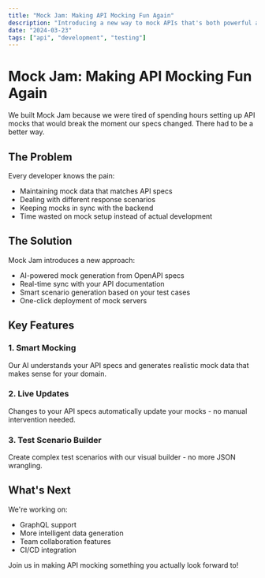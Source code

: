 ```yaml
---
title: "Mock Jam: Making API Mocking Fun Again"
description: "Introducing a new way to mock APIs that's both powerful and enjoyable to use."
date: "2024-03-23"
tags: ["api", "development", "testing"]
---
```


# Mock Jam: Making API Mocking Fun Again

We built Mock Jam because we were tired of spending hours setting up API mocks that would break the moment our specs changed. There had to be a better way.

## The Problem

Every developer knows the pain:
- Maintaining mock data that matches API specs
- Dealing with different response scenarios
- Keeping mocks in sync with the backend
- Time wasted on mock setup instead of actual development

## The Solution

Mock Jam introduces a new approach:
- AI-powered mock generation from OpenAPI specs
- Real-time sync with your API documentation
- Smart scenario generation based on your test cases
- One-click deployment of mock servers

## Key Features

### 1. Smart Mocking
Our AI understands your API specs and generates realistic mock data that makes sense for your domain.

### 2. Live Updates
Changes to your API specs automatically update your mocks - no manual intervention needed.

### 3. Test Scenario Builder
Create complex test scenarios with our visual builder - no more JSON wrangling.

## What's Next

We're working on:
- GraphQL support
- More intelligent data generation
- Team collaboration features
- CI/CD integration

Join us in making API mocking something you actually look forward to! 